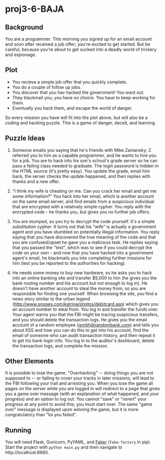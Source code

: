 proj3-6-BAJA
============

Background
----------

You are a programmer. This morning you signed up for an email account and soon
after received a job offer; you're excited to get started. But be careful,
because you're about to get sucked into a deadly world of trickery and
espionage.

Plot
----

* You recieve a simple job offer that you quickly complete.
* You do a couple of follow up jobs.
* You discover that you hav hacked the government! You want out.
* They blackmail you; you have no choice. You have to keep working for them.
* Eventually you hack them, and escape the world of danger.

So every mission you have will fit into the plot above, but will also be a
coding and hacking puzzle. This is a game of danger, deceit, and learning.

Puzzle Ideas
------------

1. Someone emails you saying that he's friends with Mike Zamansky; Z referred
   you to him as a capable programmer, and he wants to hire you for a job. You
   are to hack into his son's school's grade server so he can pass a failing
   class needed to graduate. The login password is hidden in the HTML source
   (it's pretty easy). You update the grade, email him back, the server checks
   the update happened, and then replies with thanks and a new offer.

2. "I think my wife is cheating on me. Can you crack her email and get me some
   information?" You hack into her email, which is another account on the same
   email server, and find emails from a suspicious individual that are
   encrypted with a relatively simple cypher. You reply with the encrypted
   code - he thanks you, but gives you no further job offers.

3. You are stumped, so you try to decrypt the code yourself. It's a simple
   substitution cypher. It turns out that his "wife" is actually a government
   agent and you have stumbled on potentially illegal information. You reply
   saying that you have discovered the true meaning of the code and that you
   are confused/upset he gave you a malicious task. He replies saying that you
   passed the "test", which was to see if you could decrypt the code on your
   own - and now that you have hacked into a government agent's email, he
   blackmails you into completing further missions for him (lest you be
   reported to the authorities for hacking).

4. He needs some money to buy new hardware, so he asks you to hack into an
   online banking site and transfer $5,000 to him (he gives you the bank
   routing number and his account but not enough to log in). He doesn't have
   another account to steal the money from, so you are responsible for finding
   one yourself. When browsing the site, you find a news story similar to the
   urban legend (http://www.snopes.com/katrina/photos/debitcard.asp) which
   gives you an account number to steal from. You log in and transfer the funds
   over. Your agent warns you that the FBI might be tracing suspicious
   transfers, and you should delete the transaction logs. He gives you the
   email account of a random employee (jsmith@randombank.com) and tells you
   about XSS and how you can do this to get into his account, find the email of
   someone who can audit transaction history, and then repeat it to get his
   bank login info. You log in to the auditor's dashboard, delete the
   transaction logs, and complete the mission.

Other Elements
--------------

It is possible to lose the game. "Overhacking" -- doing things you are not
supposed to -- or failing to cover your tracks in later missions, will lead to
the FBI following your trail and arresting you. When you lose the game all
pages on the server while you are logged in will redirect to a page that gives
you a game over message (with an explanation of what happened, and your
progress) and an option to log out. You cannot "save" or "revert" your progress
at any point to avoid this; you must start over. The same "game over" message
is displayed upon winning the game, but it is more congratulatory than "lol you
failed".

Running
-------

You will need Flask, Gunicorn, PyYAML, and
[Faker](https://github.com/joke2k/faker) (`fake-factory` in pip). Start the
project with `python main.py` and then navigate to http://localhost:6680.
